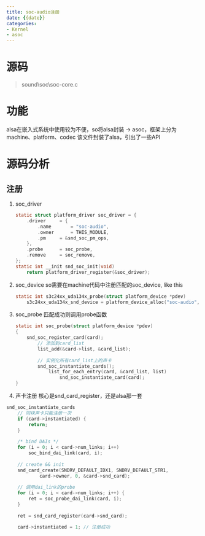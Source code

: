```yaml
---
title: soc-audio注册
date: {{date}}
categories:
- Kernel
- asoc
---
```

# 源码
> sound\soc\soc-core.c

# 功能
alsa在嵌入式系统中使用较为不便，so将alsa封装 -> asoc，框架上分为machine、platform、codec
该文件封装了alsa，引出了一些API
<!--more-->
# 源码分析
## 注册
1. soc_driver
	```c
	static struct platform_driver soc_driver = {
		.driver		= {
			.name		= "soc-audio",
			.owner		= THIS_MODULE,
			.pm		= &snd_soc_pm_ops,
		},
		.probe		= soc_probe,
		.remove		= soc_remove,
	};
	static int __init snd_soc_init(void)
		return platform_driver_register(&soc_driver);
	```
2. soc_device
	so需要在machine代码中注册匹配的soc_device, like this
	```c
	static int s3c24xx_uda134x_probe(struct platform_device *pdev)
		s3c24xx_uda134x_snd_device = platform_device_alloc("soc-audio", -1);
	```
3. soc_probe
	匹配成功则调用probe函数
	```c
	static int soc_probe(struct platform_device *pdev)
	{
		snd_soc_register_card(card);
			// 添加到card_list
			list_add(&card->list, &card_list);
			
			// 实例化所有card_list上的声卡
			snd_soc_instantiate_cards();
				list_for_each_entry(card, &card_list, list)
					snd_soc_instantiate_card(card);
	}
	```

4. 声卡注册
核心是snd_card_register，还是alsa那一套
```c
snd_soc_instantiate_cards
	// 同块声卡只能注册一次
	if (card->instantiated) {
		return;
	}
	
	/* bind DAIs */
	for (i = 0; i < card->num_links; i++)
		soc_bind_dai_link(card, i);
	
	// create && init
	snd_card_create(SNDRV_DEFAULT_IDX1, SNDRV_DEFAULT_STR1,
			card->owner, 0, &card->snd_card);
	
	// 调用dai_link的probe
	for (i = 0; i < card->num_links; i++) {
		ret = soc_probe_dai_link(card, i);
	}
	
	ret = snd_card_register(card->snd_card);
	
	card->instantiated = 1;	// 注册成功
```
